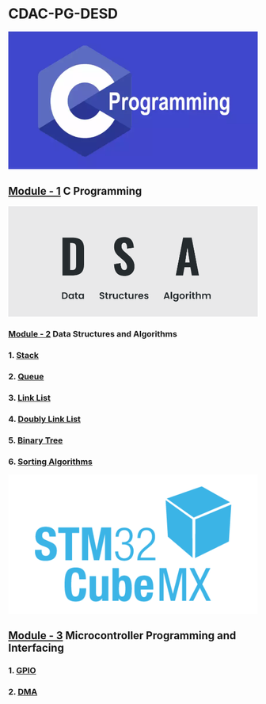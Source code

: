 # CDAC-PG-DESD<br>
![](resources/images/c.png)
## [Module - 1](/C_Program) C Programming <br>
![](resources/images/DSA.png)
### [Module - 2](/Data_Structure) Data Structures and Algorithms <br>
### 1. [Stack](../Data_Structure/Doubly_Link_List)
### 2. [Queue](../Data_Structure/Doubly_Link_List)
### 3. [Link List](../Data_Structure/Doubly_Link_List)
### 4. [Doubly Link List](../Data_Structure/Doubly_Link_List)
### 5. [Binary Tree](../Data_Structure/Doubly_Link_List)
### 6. [Sorting Algorithms](../Data_Structure/Doubly_Link_List)<br>
![](resources/images/STM.png)
## [Module - 3](/Microcontroller_Programming_&_Interfacing) Microcontroller Programming and Interfacing
### 1. [GPIO](/Microcontroller_Programming_&_Interfacing/GPIO)
### 2. [DMA](/Microcontroller_Programming_&_Interfacing/GPIO)
